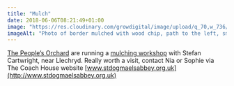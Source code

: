 ```yaml
---
title: "Mulch"
date: 2018-06-06T08:21:49+01:00
image: "https://res.cloudinary.com/growdigital/image/upload/q_70,w_736/v1544219074/mulch-41116737764.jpg"
imageAlt: "Photo of border mulched with wood chip, path to the left, small tree, ferns and daffodils planted."
---
```


[The People’s Orchard](https://www.facebook.com/peoplesorchardstdogs/) are running a [mulching workshop](https://www.facebook.com/peoplesorchardstdogs/?hc_ref=ARTeDjal6rIrzEh2sruttytt5qbjH9ZuHk9cwVAHdAGTfv0aScoULJYEtKvfsJrtlaY&fref=nf) with Stefan Cartwright, near Llechryd. Really worth a visit, contact Nia or Sophie via The Coach House website [www.stdogmaelsabbey.org.uk](http://www.stdogmaelsabbey.org.uk)
